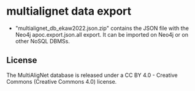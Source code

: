 # multialignet data export

  -   "multialignet_db_ekaw2022.json.zip" contains the JSON file with the Neo4j apoc.export.json.all export. It can be imported on Neo4j or on other NoSQL DBMSs.


## License
The MultiAligNet database is released under a  CC BY 4.0 - Creative Commons (Creative Commons 4.0) license.
